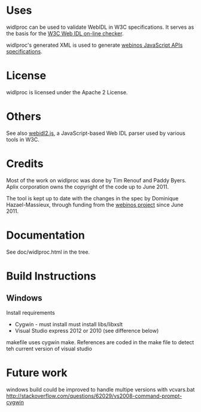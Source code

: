 # Uses

widlproc can be used to validate WebIDL in W3C specifications. It serves as the basis for the [W3C Web IDL on-line checker](http://www.w3.org/2009/07/webidl-check).

widlproc's generated XML is used to generate [webinos JavaScript APIs specifications](http://dev.webinos.org/specifications/draft/).

# License

widlproc is licensed under the Apache 2 License.

# Others

See also [webidl2.js](https://github.com/darobin/webidl2.js), a JavaScript-based Web IDL parser used by various tools in W3C.

# Credits

Most of the work on widlproc was done by Tim Renouf and Paddy Byers. Aplix corporation owns the copyright of the code up to June 2011.

The tool is kept up to date with the changes in the spec by Dominique Hazael-Massieux, through funding from the [webinos project](http://webinos.org/) since June 2011.

# Documentation

See doc/widlproc.html in the tree.

# Build Instructions

## Windows

Install requirements
* Cygwin - must install must install libs/libxslt
* Visual Studio express 2012 or 2010 (see difference below)

makefile uses cygwin make. References are coded in the make file to detect teh current version of visual studio 

# Future work
windows build could be improved to handle multipe versions with vcvars.bat
http://stackoverflow.com/questions/62029/vs2008-command-prompt-cygwin




